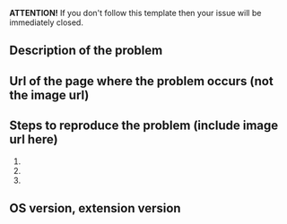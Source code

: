 **ATTENTION!** If you don't follow this template then your issue will be immediately closed.

## Description of the problem


## Url of the page where the problem occurs (not the image url)


## Steps to reproduce the problem (include image url here)
1.
2.
3.

## OS version, extension version

